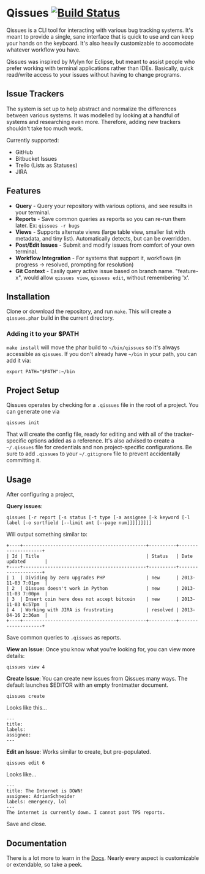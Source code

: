 # Qissues [![Build Status](https://travis-ci.org/AdrianSchneider/Qissues.png?branch=master)](https://travis-ci.org/AdrianSchneider/Qissues)
Qissues is a CLI tool for interacting with various bug tracking systems. It's meant to provide a single, sane interface that is quick to use and can keep your hands on the keyboard. It's also heavily customizable to accomodate whatever workflow you have.

Qissues was inspired by Mylyn for Eclipse, but meant to assist people who prefer working with terminal applications rather than IDEs. Basically, quick read/write access to your issues without having to change programs.

## Issue Trackers
The system is set up to help abstract and normalize the differences between various systems. It was modelled by looking at a handful of systems and researching even more. Therefore, adding new trackers shouldn't take too much work.

Currently supported:

- GitHub
- Bitbucket Issues
- Trello (Lists as Statuses)
- JIRA

## Features

- **Query** - Query your repository with various options, and see results in your terminal.
- **Reports** - Save common queries as reports so you can re-run them later. Ex: `qissues -r bugs`
- **Views** - Supports alternate views (large table view, smaller list with metadata, and tiny list). Automatically detects, but can be overridden.
- **Post/Edit Issues** - Submit and modify issues from comfort of your own terminal.
- **Workflow Integration** - For systems that support it, workflows (in progress -> resolved, prompting for resolution)
- **Git Context** - Easily query active issue based on branch name. "feature-x", would allow `qissues view`, `qissues edit`, without remembering 'x'.

## Installation

Clone or download the repository, and run `make`. This will create a `qissues.phar` build in the current directory.

### Adding it to your $PATH
`make install` will move the phar build to `~/bin/qissues` so it's always accessible as `qissues`. If you don't already have `~/bin` in your path, you can add it via:

    export PATH="$PATH":~/bin

## Project Setup

Qissues operates by checking for a `.qissues` file in the root of a project. You can generate one via

    qissues init

That will create the config file, ready for editing and with all of the tracker-specific options added as a reference. It's also advised to create a `~/.qissues` file for credentials and non project-specific configurations. Be sure to add `.qissues` to your `~/.gitignore` file to prevent accidentally committing it.

## Usage

After configuring a project,

**Query issues**:

    qissues [-r report [-s status [-t type [-a assignee [-k keyword [-l label [-o sortfield [--limit amt [--page num]]]]]]]]]

Will output something similar to:

    +----+---------------------------------------------+----------+--------------------+
    | Id | Title                                       | Status   | Date updated       |
    +----+---------------------------------------------+----------+--------------------+
    | 1  | Dividing by zero upgrades PHP               | new      | 2013-11-03 7:01pm  |
    | 2  | Qissues doesn't work in Python              | new      | 2013-11-03 7:00pm  |
    | 3  | Insert coin here does not accept bitcoin    | new      | 2013-11-03 6:57pm  |
    | 4  | Working with JIRA is frustrating            | resolved | 2013-04-16 2:36am  |
    +----+---------------------------------------------+----------+--------------------+

Save common queries to `.qissues` as reports.

**View an Issue**: Once you know what you're looking for, you can view more details:

    qissues view 4

**Create Issue**: You can create new issues from Qissues many ways. The default launches $EDITOR with an empty frontmatter document.

    qissues create

Looks like this...

    ---
    title:
    labels:
    assignee:
    ---

**Edit an Issue**: Works similar to create, but pre-populated.

    qissues edit 6

Looks like...

    ---
    title: The Internet is DOWN!
    assignee: AdrianSchneider
    labels: emergency, lol
    ---
    The internet is currently down. I cannot post TPS reports.

Save and close.

## Documentation
There is a lot more to learn in the [Docs](doc/). Nearly every aspect is customizable or extendable, so take a peek.
